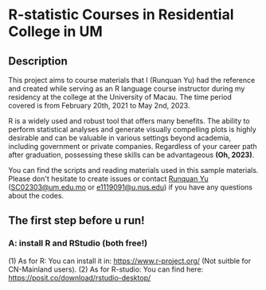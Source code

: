 # R-statistic Courses in Residential College in UM

## Description

This project aims to course materials that I (Runquan Yu) had the reference and created while serving as an R language course instructor during my residency at the college at the University of Macau. The time period covered is from February 20th, 2021 to May 2nd, 2023.

R is a widely used and robust tool that offers many benefits. The ability to perform statistical analyses and generate visually compelling plots is highly desirable and can be valuable in various settings beyond academia, including government or private companies. Regardless of your career path after graduation, possessing these skills can be advantageous **(Oh, 2023)**.

You can find the scripts and reading materials used in this sample materials. Please don't hesitate to create issues or contact [Runquan Yu](https://github.com/YURUNQUAN) (SC02303@um.edu.mo or e1119091@u.nus.edu) if you have any questions about the codes. 

## The first step before u run!
### A: install R and RStudio (both free!)
(1) As for R: You can install it in: https://www.r-project.org/ (Not suitble for CN-Mainland users).
(2) As for R-studio: You can find here: https://posit.co/download/rstudio-desktop/
